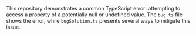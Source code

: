 This repository demonstrates a common TypeScript error: attempting to access a property of a potentially null or undefined value.  The `bug.ts` file shows the error, while `bugSolution.ts` presents several ways to mitigate this issue.